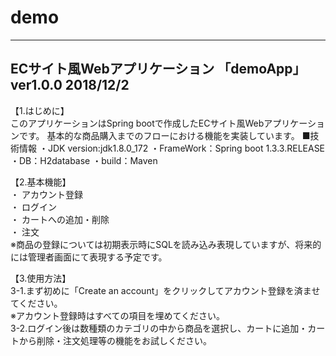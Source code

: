 # demo

 --------------------
 ECサイト風Webアプリケーション
 「demoApp」
  ver1.0.0 2018/12/2
 --------------------
 
 
【1.はじめに】  
 このアプリケーションはSpring bootで作成したECサイト風Webアプリケーションです。
 基本的な商品購入までのフローにおける機能を実装しています。
■技術情報
・JDK version:jdk1.8.0_172
・FrameWork：Spring boot 1.3.3.RELEASE
・DB：H2database
・build：Maven

【2.基本機能】  
・ アカウント登録  
・ ログイン  
・ カートへの追加・削除  
・ 注文  
※商品の登録については初期表示時にSQLを読み込み表現していますが、将来的には管理者画面にて表現する予定です。

【3.使用方法】  
 3-1.まず初めに「Create an account」をクリックしてアカウント登録を済ませてください。  
 ※アカウント登録時はすべての項目を埋めてください。  
 3-2.ログイン後は数種類のカテゴリの中から商品を選択し、カートに追加・カートから削除・注文処理等の機能をお試しください。
